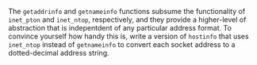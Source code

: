 The ```getaddrinfo``` and ```getnameinfo``` functions subsume the functionality of ```inet_pton``` and ```inet_ntop```, respectively, and they provide a higher-level of abstraction that is indepentdent of any particular address format.
To convince yourself how handy this is, write a version of ```hostinfo``` that uses ```inet_ntop``` instead of ```getnameinfo``` to convert each socket address to a dotted-decimal address string.
